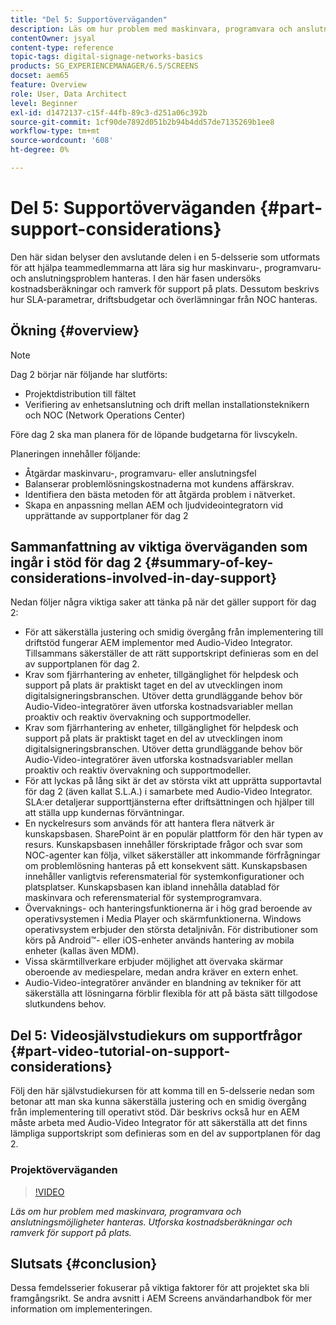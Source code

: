 ```yaml
---
title: "Del 5: Supportöverväganden"
description: Läs om hur problem med maskinvara, programvara och anslutningsmöjligheter hanteras. Utforska kostnadsberäkningar och ramverk för support på plats. Lär dig även hur parametrar för serviceavtal, driftsbudgetar och överlämnande av information från NOC hanteras.
contentOwner: jsyal
content-type: reference
topic-tags: digital-signage-networks-basics
products: SG_EXPERIENCEMANAGER/6.5/SCREENS
docset: aem65
feature: Overview
role: User, Data Architect
level: Beginner
exl-id: d1472137-c15f-44fb-89c3-d251a06c392b
source-git-commit: 1cf90de7892d051b2b94b4dd57de7135269b1ee8
workflow-type: tm+mt
source-wordcount: '608'
ht-degree: 0%

---
```


# Del 5: Supportöverväganden {#part-support-considerations}

Den här sidan belyser den avslutande delen i en 5-delsserie som utformats för att hjälpa teammedlemmarna att lära sig hur maskinvaru-, programvaru- och anslutningsproblem hanteras. I den här fasen undersöks kostnadsberäkningar och ramverk för support på plats. Dessutom beskrivs hur SLA-parametrar, driftsbudgetar och överlämningar från NOC hanteras.

## Ökning {#overview}

>[!NOTE]
>
>Dag 2 börjar när följande har slutförts:
>
>* Projektdistribution till fältet
>* Verifiering av enhetsanslutning och drift mellan installationsteknikern och NOC (Network Operations Center)
>
>Före dag 2 ska man planera för de löpande budgetarna för livscykeln.

Planeringen innehåller följande:

* Åtgärdar maskinvaru-, programvaru- eller anslutningsfel
* Balanserar problemlösningskostnaderna mot kundens affärskrav.
* Identifiera den bästa metoden för att åtgärda problem i nätverket.
* Skapa en anpassning mellan AEM och ljudvideointegratorn vid upprättande av supportplaner för dag 2

## Sammanfattning av viktiga överväganden som ingår i stöd för dag 2 {#summary-of-key-considerations-involved-in-day-support}

Nedan följer några viktiga saker att tänka på när det gäller support för dag 2:

* För att säkerställa justering och smidig övergång från implementering till driftstöd fungerar AEM implementor med Audio-Video Integrator. Tillsammans säkerställer de att rätt supportskript definieras som en del av supportplanen för dag 2.
* Krav som fjärrhantering av enheter, tillgänglighet för helpdesk och support på plats är praktiskt taget en del av utvecklingen inom digitalsigneringsbranschen. Utöver detta grundläggande behov bör Audio-Video-integratörer även utforska kostnadsvariabler mellan proaktiv och reaktiv övervakning och supportmodeller.
* Krav som fjärrhantering av enheter, tillgänglighet för helpdesk och support på plats är praktiskt taget en del av utvecklingen inom digitalsigneringsbranschen. Utöver detta grundläggande behov bör Audio-Video-integratörer även utforska kostnadsvariabler mellan proaktiv och reaktiv övervakning och supportmodeller.
* För att lyckas på lång sikt är det av största vikt att upprätta supportavtal för dag 2 (även kallat S.L.A.) i samarbete med Audio-Video Integrator. SLA:er detaljerar supporttjänsterna efter driftsättningen och hjälper till att ställa upp kundernas förväntningar.
* En nyckelresurs som används för att hantera flera nätverk är kunskapsbasen. SharePoint är en populär plattform för den här typen av resurs. Kunskapsbasen innehåller förskriptade frågor och svar som NOC-agenter kan följa, vilket säkerställer att inkommande förfrågningar om problemlösning hanteras på ett konsekvent sätt. Kunskapsbasen innehåller vanligtvis referensmaterial för systemkonfigurationer och platsplatser. Kunskapsbasen kan ibland innehålla datablad för maskinvara och referensmaterial för systemprogramvara.
* Övervaknings- och hanteringsfunktionerna är i hög grad beroende av operativsystemen i Media Player och skärmfunktionerna. Windows operativsystem erbjuder den största detaljnivån. För distributioner som körs på Android™- eller iOS-enheter används hantering av mobila enheter (kallas även MDM).
* Vissa skärmtillverkare erbjuder möjlighet att övervaka skärmar oberoende av mediespelare, medan andra kräver en extern enhet.
* Audio-Video-integratörer använder en blandning av tekniker för att säkerställa att lösningarna förblir flexibla för att på bästa sätt tillgodose slutkundens behov.

## Del 5: Videosjälvstudiekurs om supportfrågor {#part-video-tutorial-on-support-considerations}

Följ den här självstudiekursen för att komma till en 5-delsserie nedan som betonar att man ska kunna säkerställa justering och en smidig övergång från implementering till operativt stöd. Där beskrivs också hur en AEM måste arbeta med Audio-Video Integrator för att säkerställa att det finns lämpliga supportskript som definieras som en del av supportplanen för dag 2.

### Projektöverväganden

>[!VIDEO](https://video.tv.adobe.com/v/28383)

*Läs om hur problem med maskinvara, programvara och anslutningsmöjligheter hanteras. Utforska kostnadsberäkningar och ramverk för support på plats.*

## Slutsats {#conclusion}

Dessa femdelsserier fokuserar på viktiga faktorer för att projektet ska bli framgångsrikt. Se andra avsnitt i AEM Screens användarhandbok för mer information om implementeringen.
